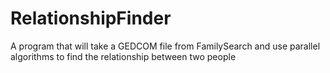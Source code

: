 # RelationshipFinder
A program that will take a GEDCOM file from FamilySearch and use parallel algorithms to find the relationship between two people
